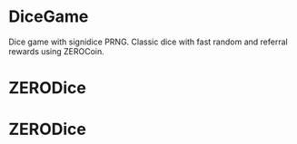# DiceGame
Dice game with signidice PRNG. Classic dice with fast random and referral rewards using ZEROCoin.
# ZERODice
# ZERODice
